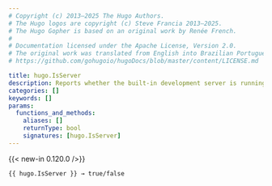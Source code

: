 ```yaml
---
# Copyright (c) 2013–2025 The Hugo Authors.
# The Hugo logos are copyright (c) Steve Francia 2013–2025.
# The Hugo Gopher is based on an original work by Renée French.
#
# Documentation licensed under the Apache License, Version 2.0.
# The original work was translated from English into Brazilian Portuguese.
# https://github.com/gohugoio/hugoDocs/blob/master/content/LICENSE.md

title: hugo.IsServer
description: Reports whether the built-in development server is running.
categories: []
keywords: []
params:
  functions_and_methods:
    aliases: []
    returnType: bool
    signatures: [hugo.IsServer]
---
```


{{< new-in 0.120.0 />}}

```go-html-template
{{ hugo.IsServer }} → true/false
```
